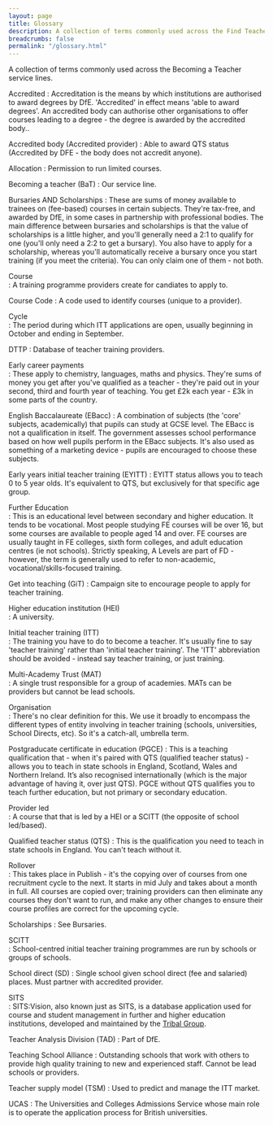 ```yaml
---
layout: page
title: Glossary
description: A collection of terms commonly used across the Find Teacher Training Service.
breadcrumbs: false
permalink: "/glossary.html"
---
```


A collection of terms commonly used across the Becoming a Teacher service lines.

Accredited
: Accreditation is the means by which institutions are authorised to award degrees by DfE. 'Accredited' in effect means 'able to award degrees'. An accredited body can authorise other organisations to offer courses leading to a degree - the degree is awarded by the accredited body..

Accredited body (Accredited provider)
: Able to award QTS status (Accredited by DFE - the body does not accredit anyone).

Allocation
: Permission to run limited courses.

Becoming a teacher (BaT)
: Our service line.

Bursaries AND Scholarships
: These are sums of money available to trainees on (fee-based) courses in certain subjects. They're tax-free, and awarded by DfE, in some cases in partnership with professional bodies. The main difference between bursaries and scholarships is that the value of scholarships is a little higher, and you'll generally need a 2:1 to qualify for one (you'll only need a 2:2 to get a bursary). You also have to apply for a scholarship, whereas you'll automatically receive a bursary once you start training (if you meet the criteria). You can only claim one of them - not both. 

Course	
: A training programme providers create for candiates to apply to.

Course Code	
: A code used to identify courses (unique to a provider).

Cycle	
: The period during which ITT applications are open, usually beginning in October and ending in September.

DTTP
: Database of teacher training providers.

Early career payments	
: These apply to chemistry, languages, maths and physics. They're sums of money you get after you've qualified as a teacher - they're paid out in your second, third and fourth year of teaching. You get £2k each year - £3k in some parts of the country.

English Baccalaureate (EBacc) 
: A combination of subjects (the 'core' subjects, academically) that pupils can study at GCSE level. The EBacc is not a qualification in itself. The government assesses school performance based on how well pupils perform in the EBacc subjects. It's also used as something of a marketing device - pupils are encouraged to choose these subjects.

Early years initial teacher training (EYITT)
: EYITT status allows you to teach 0 to 5 year olds. It's equivalent to QTS, but exclusively for that specific age group.

Further Education	
: This is an educational level between secondary and higher education. It tends to be vocational. Most people studying FE courses will be over 16, but some courses are available to people aged 14 and over. FE courses are usually taught in FE colleges, sixth form colleges, and adult education centres (ie not schools). Strictly speaking, A Levels are part of FD - however, the term is generally used to refer to non-academic, vocational/skills-focused training.

Get into teaching (GiT)	
: Campaign site to encourage people to apply for teacher training.

Higher education institution (HEI)	
: A university.

Initial teacher training (ITT)	
: The training you have to do to become a teacher. It's usually fine to say 'teacher training' rather than 'initial teacher training'. The 'ITT' abbreviation should be avoided - instead say teacher training, or just training. 

Multi-Academy Trust (MAT)	
: A single trust responsible for a group of academies. MATs can be providers but cannot be lead schools. 

Organisation	
: There's no clear definition for this. We use it broadly to encompass the different types of entity involving in teacher training (schools, universities, School Directs, etc). So it's a catch-all, umbrella term. 

Postgraducate certificate in education (PGCE)
: This is a teaching qualification that - when it's paired with QTS (qualified teacher status) - allows you to teach in state schools in England, Scotland, Wales and Northern Ireland. It’s also recognised internationally (which is the major advantage of having it, over just QTS). PGCE without QTS qualifies you to teach further education, but not primary or secondary education. 
	
Provider led	
: A course that that is led by a HEI or a SCITT (the opposite of school led/based).

Qualified teacher status (QTS)
: This is the qualification you need to teach in state schools in England. You can't teach without it. 

Rollover	
: This takes place in Publish - it's the copying over of courses from one recruitment cycle to the next. It starts in mid July and takes about a month in full. All courses are copied over; training providers can then eliminate any courses they don't want to run, and make any other changes to ensure their course profiles are correct for the upcoming cycle.

Scholarships
: See Bursaries.

SCITT	
: School-centred initial teacher training programmes are run by schools or groups of schools. 

School direct (SD)
: Single school given school direct (fee and salaried) places. Must partner with accredited provider.

SITS	
: SITS:Vision, also known just as SITS, is a database application used for course and student management in further and higher education institutions, developed and maintained by the [Tribal Group](https://en.wikipedia.org/wiki/SITS:Vision).
	
Teacher Analysis Division (TAD)	
: Part of DfE.

Teaching School Alliance
: Outstanding schools that work with others to provide high quality training to new and experienced staff. Cannot be lead schools or providers.

Teacher supply model (TSM) 
:   Used to predict and manage the ITT market.

UCAS
: The Universities and Colleges Admissions Service whose main role is to operate the application process for British universities.

